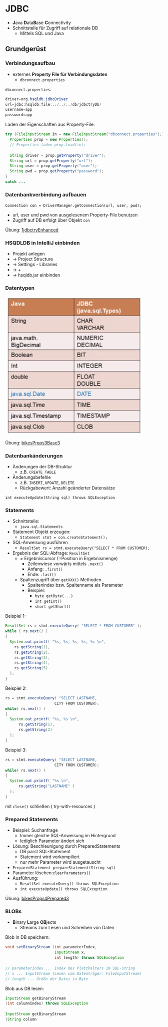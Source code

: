 # JDBC
- **J**ava **D**ata**B**ase **C**onnectivity
- Schnittstelle für Zugriff auf relationale DB
  - Mittels SQL und Java
## Grundgerüst
### Verbindungsaufbau
- externes **Property File für Verbindungsdaten**
  - `dbconnect.properties`

`dbconnect.properties`:
```java
driver=org.hsqldb.jdbcDriver
url=jdbc:hsqldb:file:../../../db/jdbctryDb/
username=app
password=app
```
Laden der Eigenschaften aus Property-File:
```java
try (FileInputStream in = new FileInputStream("dbconnect.properties");) {
  Properties prop = new Properties();
  // Properties laden prop.load(in);
  
  String driver = prop.getProperty("driver");
  String url = prop.getProperty("url"); 
  String user = prop.getProperty("user"); 
  String pwd = prop.getProperty("password"); 
} 
catch ...
```
### Datenbankverbindung aufbauen
```
Connection con = DriverManager.getConnection(url, user, pwd);
```
- url, user und pwd von ausgelesenem Property-File benutzen
- Zugriff auf DB erfolgt über Objekt `con`

Übung:
[1jdbctryEnhanced](..%2F..%2F%C3%9Cbungen%2FSEW%2FJDBC%2F1jdbctryEnhanced)

### HSQDLDB in IntelliJ einbinden
- Projekt anlegen
- -> Project Structure
- -> Settings - Libraries
- -> +
- -> hsqldb.jar einbinden

### Datentypen
![Datentypen.png](..%2FZ_Images%2FDatentypen.png)

Übung: [bikesProps3Base3](..%2F..%2F%C3%9Cbungen%2FSEW%2FJDBC%2FbikesProps3Base3)

### Datenbankänderungen
- Änderungen der DB-Struktur
  - z.B. `CREATE TABLE`
- Änderungsbefehle
  - z.B. `INSERT`, `UPDATE`, `DELETE`
  - Rückgabewert: Anzahl geänderter Datensätze
```
int executeUpdate(String sql) throws SQLException
```

### Statements
- Schnittstelle:
  - `java.sql.Statements`
- Statement Objekt erzeugen:
  - `Statement stmt = con.createStatement();`
- SQL-Anweisung ausführen
  - `ResultSet rs = stmt.executeQuery("SELECT * FROM CUSTOMER);`
- Ergebnis der SQL-Abfrage: `ResultSet`
  - = Ergebniscursor (=Position in Ergebnismenge)
    - Zeilenwiese vorwärts mittels `.next()`
    - Anfang: `.first()`
    - Ende: `.last()`
  - Spaltenzugriff über `getXXX()` Methoden
    - Spaltenindex bzw. Spaltenname als Parameter
    - Beispiel:
      - `byte getByte(...)`
      - `int getInt()`
      - `short getShort()`

Beispiel 1:
```java
ResultSet rs = stmt.executeQuery( "SELECT * FROM CUSTOMER" );
while ( rs.next() )
{
  System.out.printf( "%s, %s, %s, %s, %s \n",
    rs.getString(1),
    rs.getString(2),
    rs.getString(3),
    rs.getString(4),
    rs.getString(5)
  );
}
```

Beispiel 2:
```java
rs = stmt.executeQuery( "SELECT LASTNAME,
                      CITY FROM CUSTOMER);
while( rs.next() )
{
  System.out.printf( "%s, %s \n",
      rs.getString(1),
      rs.getString(2)
  );
}
```

Beispiel 3:
```java
rs = stmt.executeQuery( "SELECT LASTNAME,
                      CITY FROM CUSTOMER);
while( rs.next() )
{
  System.out.printf( "%s \n",
      rs.getString("LASTNAME" )
  );
}
```

mit `close()` schließen ( try-with-resources )

### Prepared Statements
- Beispiel: Suchanfrage
  - Immer gleiche SQL-Anweisung im Hintergrund
  - lediglich Parameter ändert sich
- Lösung: Beschleunigung durch PreparedStatements
  - DB parst SQL-Statement
  - Statement wird vorkompiliert
  - nur mehr Parameter wird ausgetauscht
- `PreparedStatement prepareStatement(String sql)`
- Parameter löschen:`clearParameters()`
- Ausführung:
  - `ResultSet executeQuery() throws SQLException`
  - `int executeUpdate() throws SQLException`

Übung: [bikesProps4Prepared3](..%2F..%2F%C3%9Cbungen%2FSEW%2FJDBC%2FbikesProps4Prepared3)

### BLOBs
- **B**inary **L**arge **OB**jects
  - Streams zum Lesen und Schreiben von Daten

Blob in DB speichern:
```java
void setBinaryStream (int parameterIndex,
                      InputStream x,
                      int length) throws SQLException
             
// parameterIndex ... Index des Platzhalters im SQL-String
// x ... InputStream (Lesen vom Datenträger: FileInputStream)
// length ... Größe der Datei in Byte
```

Blob aus DB lesen:
``` java
InputStream getBinaryStream
(int columnIndex) throws SQLException

InputStream getBinaryStream
(String column